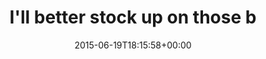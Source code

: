 ---
retweeted: false
source: <a href="http://twitter.com/download/android" rel="nofollow">Twitter for Android</a>
entities:
  user_mentions: []
  urls: []
  symbols: []
  media:
  - expanded_url: https://twitter.com/bascht/status/611960630120202241/photo/1
    indices:
    - '68'
    - '90'
    url: http://t.co/g6TfzoCpin
    media_url: http://pbs.twimg.com/media/CH4e8v4WEAAYV4d.jpg
    id_str: '611960628362743808'
    id: '611960628362743808'
    media_url_https: https://pbs.twimg.com/media/CH4e8v4WEAAYV4d.jpg
    sizes:
      small:
        w: '680'
        h: '384'
        resize: fit
      medium:
        w: '1024'
        h: '579'
        resize: fit
      thumb:
        w: '150'
        h: '150'
        resize: crop
      large:
        w: '1024'
        h: '579'
        resize: fit
    type: photo
    display_url: pic.twitter.com/g6TfzoCpin
  hashtags: []
display_text_range:
- '0'
- '90'
favorite_count: '1'
id_str: '611960630120202241'
truncated: false
retweet_count: '0'
id: '611960630120202241'
possibly_sensitive: false
created_at: Fri Jun 19 18:15:58 +0000 2015
favorited: false
full_text: I'll better stock up on those bottles for my next software project.
lang: en
extended_entities:
  media:
  - expanded_url: https://twitter.com/bascht/status/611960630120202241/photo/1
    indices:
    - '68'
    - '90'
    url: http://t.co/g6TfzoCpin
    media_url: http://pbs.twimg.com/media/CH4e8v4WEAAYV4d.jpg
    id_str: '611960628362743808'
    id: '611960628362743808'
    media_url_https: https://pbs.twimg.com/media/CH4e8v4WEAAYV4d.jpg
    sizes:
      small:
        w: '680'
        h: '384'
        resize: fit
      medium:
        w: '1024'
        h: '579'
        resize: fit
      thumb:
        w: '150'
        h: '150'
        resize: crop
      large:
        w: '1024'
        h: '579'
        resize: fit
    type: photo
    display_url: pic.twitter.com/g6TfzoCpin
tags:
- pesos:twitter
date: '2015-06-19T18:15:58+00:00'
src: https://twitter.com/bascht/status/611960630120202241
original_url: https://twitter.com/bascht/status/611960630120202241
type: twitter_tweet
media_url: https://img.bascht.com/twitter/pbs.twimg.com/media/CH4e8v4WEAAYV4d.jpg
text: I'll better stock up on those bottles for my next software project.
title: I'll better stock up on those b

---
